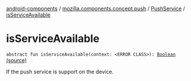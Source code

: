 [android-components](../../index.md) / [mozilla.components.concept.push](../index.md) / [PushService](index.md) / [isServiceAvailable](./is-service-available.md)

# isServiceAvailable

`abstract fun isServiceAvailable(context: <ERROR CLASS>): `[`Boolean`](https://kotlinlang.org/api/latest/jvm/stdlib/kotlin/-boolean/index.html) [(source)](https://github.com/mozilla-mobile/android-components/blob/master/components/concept/push/src/main/java/mozilla/components/concept/push/PushService.kt#L35)

If the push service is support on the device.


